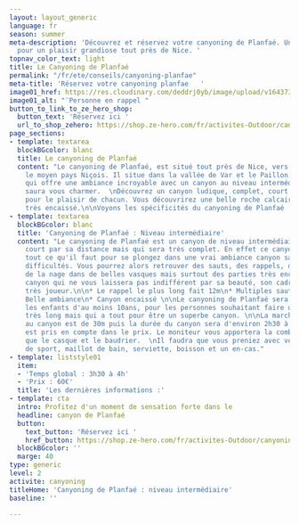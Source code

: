 ```yaml
---
layout: layout_generic
language: fr
season: summer
meta-description: 'Découvrez et réservez votre canyoning de Planfaé. Un canyon intermédiaire
  pour un plaisir grandiose tout près de Nice. '
topnav_color_text: light
title: Le Canyoning de Planfaé
permalink: "/fr/ete/conseils/canyoning-planfae"
meta-title: 'Réservez votre canyoning planfae   '
image01_href: https://res.cloudinary.com/deddrj0yb/image/upload/v1643730311/website/Canyoning%2006/IMG_6342_nrdlmr.jpg
image01_alt: "¨Personne en rappel "
button_to_link_to_ze_hero_shop:
  button_text: 'Réservez ici '
  url_to_shop_zehero: https://shop.ze-hero.com/fr/activites-Outdoor/canyoning/17207-canyoning-planfae-special-famille-enfant-des-10-ans-activite-ze-hero
page_sections:
- template: textarea
  blockBGcolor: blanc
  title: Le canyoning de Planfaé
  content: "Le canyoning de Planfaé, est situé tout près de Nice, vers Coaraze, dans
    le moyen pays Niçois. Il situe dans la vallée de Var et le Paillon. Un canyon
    qui offre une ambiance incroyable avec un canyon au niveau intermédiaire et qui
    saura vous charmer.  \nDécouvrez un canyon ludique, complet, court mais condensé
    pour le plaisir de chacun. Vous découvrirez une belle roche calcaire pour un canyon
    très encaissé.\n\nVoyons les spécificités du canyoning de Planfaé :"
- template: textarea
  blockBGcolor: blanc
  title: 'Canyoning de Planfaé : Niveau intermédiaire'
  content: "Le canyoning de Planfaé est un canyon de niveau intermédiaire, qui reste
    court par sa distance mais qui sera très complet. En effet ce canyon vous proposera
    tout ce qu'il faut pour se plongez dans une vrai ambiance canyon sans grosses
    difficultés. Vous pourrez alors retrouver des sauts, des rappels, des toboggans,
    de la nage dans de belles vasques mais surtout des parties très encaissés. Un
    canyon qui ne vous laissera pas indifférent par sa beauté, son cadre et son parcours
    très joueur.\n\n* Le rappel le plus long fait 12m\n* Multiples sauts et Toboggans\n*
    Belle ambiance\n* Canyon encaissé \n\nLe canyoning de Planfaé sera idéal pour
    les enfants d'au moins 10ans, pour les personnes souhaitant faire un canyon pas
    très long mais qui a tout pour être un superbe canyon. \n\nLa marche pour accéder
    au canyon est de 30m puis la durée du canyon sera d'environ 2h30 à 3h.\n\nLe matériel
    est pris en compte dans le prix. Le moniteur vous apportera la combinaison ainsi
    que le casque et le baudrier.  \nIl faudra que vous preniez avec vous : chaussures
    de sport, maillot de bain, serviette, boisson et un en-cas."
- template: liststyle01
  item:
  - 'Temps global : 3h30 à 4h'
  - 'Prix : 60€'
  title: 'Les dernières informations :'
- template: cta
  intro: Profitez d'un moment de sensation forte dans le
  headline: canyon de Planfaé
  button:
    text_button: 'Réservez ici '
    href_button: https://shop.ze-hero.com/fr/activites-Outdoor/canyoning/17207-canyoning-planfae-special-famille-enfant-des-10-ans-activite-ze-hero
  blockBGcolor: ''
  marge: 40
type: generic
level: 2
activite: canyoning
titleHome: 'Canyoning de Planfaé : niveau intermédiaire'
baseline: ''

---
```


